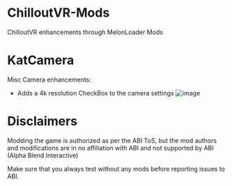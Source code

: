 # ChilloutVR-Mods
ChilloutVR enhancements through MelonLoader Mods




# KatCamera

Misc Camera enhancements:
- Adds a 4k resolution CheckBox to the camera settings
![image](https://user-images.githubusercontent.com/2088877/183058761-0c510e4b-ba20-42ed-a88d-2ce0fac3d835.png)



# Disclaimers

Modding the game is authorized as per the ABI ToS, but the mod authors and modifications are in no affiliation with ABI and not supported by ABI (Alpha Blend Interactive)

Make sure that you always test without any mods before reporting issues to ABI.

